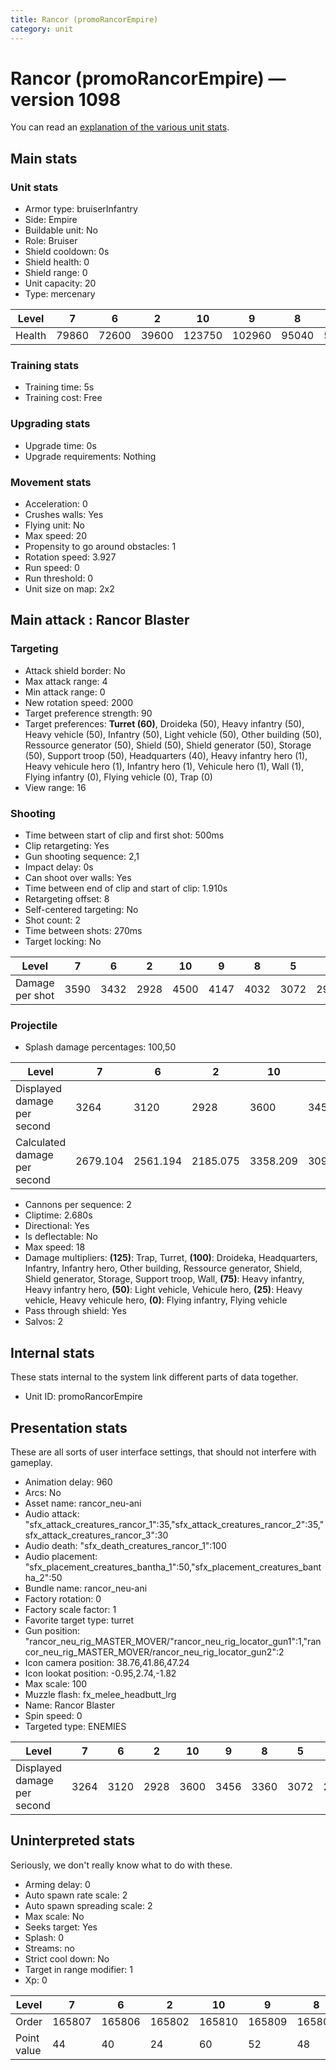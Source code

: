 ```yaml
---
title: Rancor (promoRancorEmpire)
category: unit
---
```


# Rancor (promoRancorEmpire) — version 1098

You can read an [explanation  of the various unit stats](unitexplained.md).

## Main stats

### Unit stats

  * Armor type: bruiserInfantry
  * Side: Empire
  * Buildable unit: No
  * Role: Bruiser
  * Shield cooldown: 0s
  * Shield health: 0
  * Shield range: 0
  * Unit capacity: 20
  * Type: mercenary

|Level |7    |6    |2    |10    |9     |8    |5    |3    |1    |4    |
|------|-----|-----|-----|------|------|-----|-----|-----|-----|-----|
|Health|79860|72600|39600|123750|102960|95040|59400|46200|33000|52800|


### Training stats

  * Training time: 5s
  * Training cost: Free

### Upgrading stats

  * Upgrade time: 0s
  * Upgrade requirements: Nothing

### Movement stats

  * Acceleration: 0
  * Crushes walls: Yes
  * Flying unit: No
  * Max speed: 20
  * Propensity to go around obstacles: 1
  * Rotation speed: 3.927
  * Run speed: 0
  * Run threshold: 0
  * Unit size on map: 2x2

## Main attack : Rancor Blaster

### Targeting

  * Attack shield border: No
  * Max attack range: 4
  * Min attack range: 0
  * New rotation speed: 2000
  * Target preference strength: 90
  * Target preferences: **Turret (60)**, Droideka (50), Heavy infantry (50), Heavy vehicle (50), Infantry (50), Light vehicle (50), Other building (50), Ressource generator (50), Shield (50), Shield generator (50), Storage (50), Support troop (50), Headquarters (40), Heavy infantry hero (1), Heavy vehicule hero (1), Infantry hero (1), Vehicule hero (1), Wall (1), Flying infantry (0), Flying vehicle (0), Trap (0)
  * View range: 16

### Shooting

  * Time between start of clip and first shot: 500ms
  * Clip retargeting: Yes
  * Gun shooting sequence: 2,1
  * Impact delay: 0s
  * Can shoot over walls: Yes
  * Time between end of clip and start of clip: 1.910s
  * Retargeting offset: 8
  * Self-centered targeting: No
  * Shot count: 2
  * Time between shots: 270ms
  * Target locking: No

|Level          |7   |6   |2   |10  |9   |8   |5   |3   |1   |4   |
|---------------|----|----|----|----|----|----|----|----|----|----|
|Damage per shot|3590|3432|2928|4500|4147|4032|3072|2976|2880|3024|


### Projectile

  * Splash damage percentages: 100,50

|Level                       |7       |6       |2       |10      |9       |8       |5       |3       |1       |4       |
|----------------------------|--------|--------|--------|--------|--------|--------|--------|--------|--------|--------|
|Displayed damage per second |3264    |3120    |2928    |3600    |3456    |3360    |3072    |2976    |2880    |3024    |
|Calculated damage per second|2679.104|2561.194|2185.075|3358.209|3094.776|3008.955|2292.537|2220.896|2149.254|2256.716|


  * Cannons per sequence: 2
  * Cliptime: 2.680s
  * Directional: Yes
  * Is deflectable: No
  * Max speed: 18
  * Damage multipliers: **(125)**: Trap, Turret, **(100)**: Droideka, Headquarters, Infantry, Infantry hero, Other building, Ressource generator, Shield, Shield generator, Storage, Support troop, Wall, **(75)**: Heavy infantry, Heavy infantry hero, **(50)**: Light vehicle, Vehicule hero, **(25)**: Heavy vehicle, Heavy vehicule hero, **(0)**: Flying infantry, Flying vehicle
  * Pass through shield: Yes
  * Salvos: 2

## Internal stats

These stats internal to the system link different parts of data together.

  * Unit ID: promoRancorEmpire

## Presentation stats

These are all sorts of user interface settings, that should not interfere with gameplay.

  * Animation delay: 960
  * Arcs: No
  * Asset name: rancor_neu-ani
  * Audio attack: "sfx_attack_creatures_rancor_1":35,"sfx_attack_creatures_rancor_2":35,"sfx_attack_creatures_rancor_3":30
  * Audio death: "sfx_death_creatures_rancor_1":100
  * Audio placement: "sfx_placement_creatures_bantha_1":50,"sfx_placement_creatures_bantha_2":50
  * Bundle name: rancor_neu-ani
  * Factory rotation: 0
  * Factory scale factor: 1
  * Favorite target type: turret
  * Gun position: "rancor_neu_rig_MASTER_MOVER/"rancor_neu_rig_locator_gun1":1,"rancor_neu_rig_MASTER_MOVER/rancor_neu_rig_locator_gun2":2
  * Icon camera position: 38.76,41.86,47.24
  * Icon lookat position: -0.95,2.74,-1.82
  * Max scale: 100
  * Muzzle flash: fx_melee_headbutt_lrg
  * Name: Rancor Blaster
  * Spin speed: 0
  * Targeted type: ENEMIES

|Level                      |7   |6   |2   |10  |9   |8   |5   |3   |1   |4   |
|---------------------------|----|----|----|----|----|----|----|----|----|----|
|Displayed damage per second|3264|3120|2928|3600|3456|3360|3072|2976|2880|3024|


## Uninterpreted stats

Seriously, we don't really know what to do with these.

  * Arming delay: 0
  * Auto spawn rate scale: 2
  * Auto spawn spreading scale: 2
  * Max scale: No
  * Seeks target: Yes
  * Splash: 0
  * Streams: no
  * Strict cool down: No
  * Target in range modifier: 1
  * Xp: 0

|Level      |7     |6     |2     |10    |9     |8     |5     |3     |1     |4     |
|-----------|------|------|------|------|------|------|------|------|------|------|
|Order      |165807|165806|165802|165810|165809|165808|165805|165803|165801|165804|
|Point value|44    |40    |24    |60    |52    |48    |36    |28    |20    |32    |


